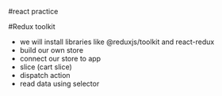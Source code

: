 #react practice

#Redux toolkit
 - we will install libraries like @reduxjs/toolkit and react-redux
 - build our own store
 - connect our store to app
 - slice (cart slice)
 - dispatch action
 - read data using selector